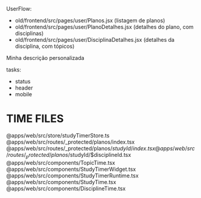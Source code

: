 UserFlow:
  - old/frontend/src/pages/user/Planos.jsx (listagem de planos)
  - old/frontend/src/pages/user/PlanoDetalhes.jsx (detalhes do plano, com disciplinas)
  - old/frontend/src/pages/user/DisciplinaDetalhes.jsx (detalhes da disciplina, com tópicos)

Minha descrição personalizada

tasks:
- status
- header
- mobile


# TIME FILES
@apps/web/src/store/studyTimerStore.ts
@apps/web/src/routes/_protected/planos/index.tsx
@apps/web/src/routes/_protected/planos/$studyId/index.tsx
@apps/web/src/routes/_protected/planos/$studyId/$disciplineId.tsx
@apps/web/src/components/TopicTime.tsx
@apps/web/src/components/StudyTimerWidget.tsx
@apps/web/src/components/StudyTimerRuntime.tsx
@apps/web/src/components/StudyTime.tsx
@apps/web/src/components/DisciplineTime.tsx